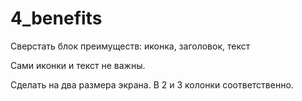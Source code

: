 # 4_benefits
Сверстать блок преимуществ: иконка, заголовок, текст

Сами иконки и текст не важны.

Сделать на два размера экрана. В 2 и 3 колонки соответственно.